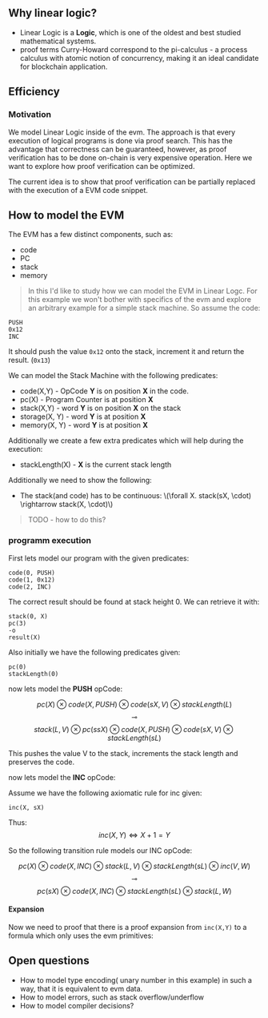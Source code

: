 ## Why linear logic?

* Linear Logic is a **Logic**, which is one of the oldest and best studied mathematical systems.
* proof terms Curry-Howard correspond to the pi-calculus - a process calculus with atomic notion of concurrency, making it an ideal candidate for blockchain application.


## Efficiency
### Motivation

We model Linear Logic inside of the evm. The approach is that every execution of logical programs is done via proof search.
This has the advantage that correctness can be guaranteed, however, as proof verification has to be done on-chain is very expensive operation. Here we want to explore how proof verification can be optimized.

The current idea is to show that proof verification can be partially replaced with the execution of a EVM code snippet.


## How to model the EVM

The EVM has a few distinct components, such as:

*  code
*  PC
*  stack
*  memory

> In this I'd like to study how we can model the EVM in Linear Logc. For this example we won't bother with specifics of the evm and explore an arbitrary example for a simple stack machine.
> So assume the code:

    PUSH
    0x12
    INC

It should push the value `0x12` onto the stack, increment it and return the result. (`0x13`)

We can model the Stack Machine with the following predicates:

* code(X,Y) - OpCode **Y** is on position **X** in the code.
* pc(X) - Program Counter is at position **X**
* stack(X,Y) - word **Y** is on position **X** on the stack
* storage(X, Y) - word **Y** is at position **X**
* memory(X, Y) - word **Y** is at position **X**

Additionally we create a few extra predicates which will help during the execution:
* stackLength(X) - **X** is the current stack length

Additionally we need to show the following:
* The stack(and code) has to be continuous: \\(\forall X. stack(sX, \cdot) \rightarrow stack(X, \cdot)\\)

> TODO - how to do this?


### programm execution

First lets model our program with the given predicates:

    code(0, PUSH)
    code(1, 0x12)
    code(2, INC)

The correct result should be found at stack height 0. We can retrieve it with:

    stack(0, X)
    pc(3)
    -o
    result(X)

Also initially we have the following predicates given:

    pc(0)
    stackLength(0)

now lets model the **PUSH** opCode:

  $$ pc(X)\otimes code(X, PUSH) \otimes code(sX, V)\otimes stackLength(L)$$
  $$\multimap$$
  $$stack(L, V)\otimes pc(ssX)\otimes code(X, PUSH)\otimes code(sX, V)\otimes stackLength(sL)$$

This pushes the value V to the stack, increments the stack length and preserves the code.

now lets model the **INC** opCode:

Assume we have the following axiomatic rule for inc given:

`inc(X, sX)`

Thus:
$$ inc(X, Y) \Leftrightarrow X + 1 = Y$$


So the following transition rule models our INC opCode:

  $$pc(X) \otimes code(X, INC) \otimes stack(L, V) \otimes stackLength(sL) \otimes inc(V, W)$$
  $$\multimap$$
  $$pc(sX) \otimes code(X, INC) \otimes stackLength(sL) \otimes stack(L, W)$$

#### Expansion

Now we need to proof that there is a proof expansion from `inc(X,Y)` to a formula which only uses the evm primitives:



## Open questions

* How to model type encoding( unary number in this example) in such a way, that it is equivalent to evm data.
* How to model errors, such as stack overflow/underflow
* How to model compiler decisions?
